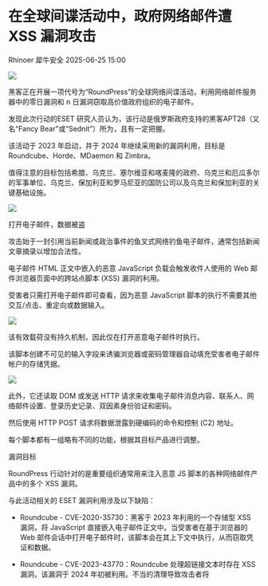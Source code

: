 #  在全球间谍活动中，政府网络邮件遭 XSS 漏洞攻击  
Rhinoer  犀牛安全   2025-06-25 15:00  
  
![](https://mmbiz.qpic.cn/mmbiz_png/qvpgicaewUBlkqb2UwXDnXb0MYfKajE4r3fpITcJp5MjZiata25eWBOs9ROdsqbCyoeFdMJHIpQWibZnzHajAL5hg/640?wx_fmt=png&from=appmsg "")  
  
黑客正在开展一项代号为“RoundPress”的全球网络间谍活动，利用网络邮件服务器中的零日漏洞和 n 日漏洞窃取高价值政府组织的电子邮件。  
  
发现此次行动的ESET 研究人员认为，该行动是俄罗斯政府支持的黑客APT28（又名“Fancy Bear”或“Sednit”）所为，且有一定把握。  
  
该活动于 2023 年启动，并于 2024 年继续采用新的漏洞利用，目标是 Roundcube、Horde、MDaemon 和 Zimbra。  
  
值得注意的目标包括希腊、乌克兰、塞尔维亚和喀麦隆的政府、乌克兰和厄瓜多尔的军事单位、乌克兰、保加利亚和罗马尼亚的国防公司以及乌克兰和保加利亚的关键基础设施。  
  
![](https://mmbiz.qpic.cn/mmbiz_png/qvpgicaewUBlkqb2UwXDnXb0MYfKajE4rATxQ6VCWrM7e8JVu9TG47LY6LHzlPibluSicjdEV0ZMw0h9pPzDwzuAA/640?wx_fmt=png&from=appmsg "")  
  
打开电子邮件，数据被盗  
  
攻击始于一封引用当前新闻或政治事件的鱼叉式网络钓鱼电子邮件，通常包括新闻文章摘录以增加合法性。  
  
电子邮件 HTML 正文中嵌入的恶意 JavaScript 负载会触发收件人使用的 Web 邮件浏览器页面中的跨站点脚本 (XSS) 漏洞的利用。  
  
受害者只需打开电子邮件即可查看，因为恶意 JavaScript 脚本的执行不需要其他交互/点击、重定向或数据输入。  
  
![](https://mmbiz.qpic.cn/mmbiz_png/qvpgicaewUBlkqb2UwXDnXb0MYfKajE4refBqmmZRRwUK0laURp6w9J6VwoMbXnvG279k5mlGybUEwUgY8woR2A/640?wx_fmt=png&from=appmsg "")  
  
该有效载荷没有持久机制，因此仅在打开恶意电子邮件时执行。  
  
该脚本创建不可见的输入字段来诱骗浏览器或密码管理器自动填充受害者电子邮件帐户的存储凭据。  
  
![](https://mmbiz.qpic.cn/mmbiz_png/qvpgicaewUBlkqb2UwXDnXb0MYfKajE4rKDZx19A52ylb6fvCC3NTQgEicOAfv7Dw9h7gKKJGIgxv6lVxtKpqd4A/640?wx_fmt=png&from=appmsg "")  
  
此外，它还读取 DOM 或发送 HTTP 请求来收集电子邮件消息内容、联系人、网络邮件设置、登录历史记录、双因素身份验证和密码。  
  
然后使用 HTTP POST 请求将数据泄露到硬编码的命令和控制 (C2) 地址。  
  
每个脚本都有一组略有不同的功能，根据其目标产品进行调整。  
  
漏洞目标  
  
RoundPress 行动针对的是重要组织通常用来注入恶意 JS 脚本的各种网络邮件产品中的多个 XSS 漏洞。  
  
与此活动相关的 ESET 漏洞利用涉及以下缺陷：  
- Roundcube - CVE-2020-35730：黑客于 2023 年利用的一个存储型 XSS 漏洞，将 JavaScript 直接嵌入电子邮件正文中。当受害者在基于浏览器的 Web 邮件会话中打开电子邮件时，该脚本会在其上下文中执行，从而窃取凭证和数据。  
  
- Roundcube - CVE-2023-43770：Roundcube 处理超链接文本时存在 XSS 漏洞，该漏洞于 2024 年初被利用。不当的清理导致攻击者将 <script> 标签注入电子邮件内容，并在用户查看时执行。  
  
- MDaemon - CVE-2024-11182：MDaemon 电子邮件服务器 HTML 解析器中的一个零日 XSS 漏洞，于 2024 年末被黑客利用。攻击者通过构造带有 noembed 标签的畸形 title 属性，可以渲染隐藏的 <img onerror> 负载并执行 JavaScript 代码。这会导致凭证窃取、双因素身份验证 (2FA) 绕过以及通过应用密码实现持久访问。  
  
- Horde – 未知 XSS：APT28 试图通过在 <img onerror> 处理程序中放置脚本来利用 Horde 中一个旧的 XSS 漏洞。然而，此次尝试失败了，可能是由于现代 Horde 版本中的内置过滤功能。具体漏洞尚未确认，但目前似乎已得到修补。  
  
- Zimbra - CVE-2024-27443：Zimbra 日历邀请处理中存在一个 XSS 漏洞，此前该漏洞未被标记为主动利用漏洞。X-Zimbra-Calendar-Intended-For 标头中未经过滤的输入允许 JavaScript 代码注入日历界面。APT28 嵌入了一个隐藏脚本，该脚本会在用户查看邀请时解码并执行 base64 JavaScript 代码。  
  
  
尽管 ESET 没有报告 2025 年的任何 RoundPress 活动，但黑客的方法也很容易应用于今年，因为流行的网络邮件产品中不断出现新的 XSS 漏洞。  
  
  
信息来源：B  
leepingComputer  
  
